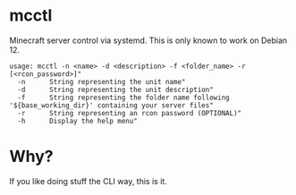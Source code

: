 # mcctl
Minecraft server control via systemd. This is only known to work on Debian 12.

```
usage: mcctl -n <name> -d <description> -f <folder_name> -r [<rcon_password>]"
  -n      String representing the unit name"
  -d      String representing the unit description"
  -f      String representing the folder name following '${base_working_dir}' containing your server files"
  -r      String representing an rcon password (OPTIONAL)"
  -h      Display the help menu"
```

# Why?
If you like doing stuff the CLI way, this is it.
